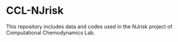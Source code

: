 # CCL-NJrisk
This repository includes data and codes used in the NJrisk project of Computational Chemodynamics Lab.
